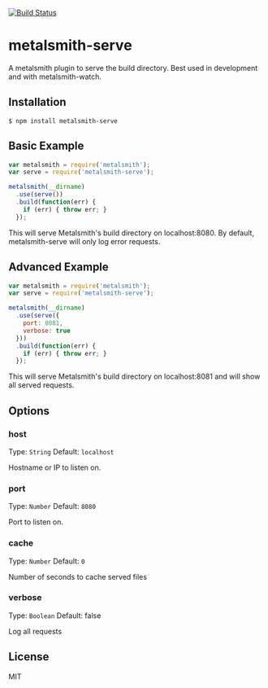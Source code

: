 [![Build Status](https://travis-ci.org/mayo/metalsmith-serve.svg?branch=master)](https://travis-ci.org/mayo/metalsmith-serve)

# metalsmith-serve

A metalsmith plugin to serve the build directory. Best used in development and with metalsmith-watch.

## Installation

    $ npm install metalsmith-serve

## Basic Example

```js
var metalsmith = require('metalsmith');
var serve = require('metalsmith-serve');

metalsmith(__dirname)
  .use(serve())
  .build(function(err) {
    if (err) { throw err; }
  });
```

This will serve Metalsmith's build directory on localhost:8080. By default, metalsmith-serve will only log error requests.

## Advanced Example

```js
var metalsmith = require('metalsmith');
var serve = require('metalsmith-serve');

metalsmith(__dirname)
  .use(serve({
    port: 8081,
    verbose: true
  }))
  .build(function(err) {
    if (err) { throw err; }
  });
```

This will serve Metalsmith's build directory on localhost:8081 and will show all served requests.

## Options

### host
Type: `String`
Default: `localhost`

Hostname or IP to listen on.

### port
Type: `Number`
Default: `8080`

Port to listen on.

### cache
Type: `Number`
Default: `0`

Number of seconds to cache served files

### verbose
Type: `Boolean`
Default: false

Log all requests

## License

  MIT
